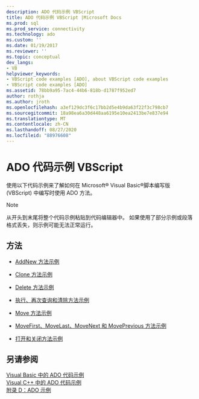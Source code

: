 ```yaml
---
description: ADO 代码示例 VBScript
title: ADO 代码示例 VBScript |Microsoft Docs
ms.prod: sql
ms.prod_service: connectivity
ms.technology: ado
ms.custom: ''
ms.date: 01/19/2017
ms.reviewer: ''
ms.topic: conceptual
dev_langs:
- VB
helpviewer_keywords:
- VBScript code examples [ADO], about VBScript code examples
- VBScript code examples [ADO]
ms.assetid: 78bb9a95-7ac4-44b6-818b-d1787f952ed7
author: rothja
ms.author: jroth
ms.openlocfilehash: a3ef129dc3f6c17bb2d5e4b9da63f22f3c798cb7
ms.sourcegitcommit: 18a98ea6a30d448aa6195e10ea2413be7e837e94
ms.translationtype: MT
ms.contentlocale: zh-CN
ms.lasthandoff: 08/27/2020
ms.locfileid: "88976608"
---
```

# <a name="ado-code-examples-vbscript"></a>ADO 代码示例 VBScript
使用以下代码示例来了解如何在 Microsoft® Visual Basic®脚本编写版 (VBScript) 中编写时使用 ADO 方法。  
  
> [!NOTE]
>  从开头到末尾将整个代码示例粘贴到代码编辑器中。 如果使用了部分示例或段落格式丢失，则示例可能无法正常运行。  
  
## <a name="methods"></a>方法  
  
-   [AddNew 方法示例](./addnew-method-example-vbscript.md)  
  
-   [Clone 方法示例](./clone-method-example-vbscript.md)  
  
-   [Delete 方法示例](./delete-method-example-vbscript.md)  
  
-   [执行、再次查询和清除方法示例](./execute-requery-and-clear-methods-example-vbscript.md)  
  
-   [Move 方法示例](./move-method-example-vbscript.md)  
  
-   [MoveFirst、MoveLast、MoveNext 和 MovePrevious 方法示例](./movefirst-movelast-movenext-and-moveprevious-methods-example-vbscript.md)  
  
-   [打开和关闭方法示例](./open-and-close-methods-example-vbscript.md)  
  
## <a name="see-also"></a>另请参阅  
 [Visual Basic 中的 ADO 代码示例](./ado-code-examples-in-visual-basic.md)   
 [Visual C++ 中的 ADO 代码示例](./ado-code-examples-in-visual-c.md)   
 [附录 D：ADO 示例](../../guide/appendixes/appendix-d-ado-samples.md)